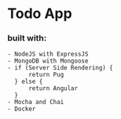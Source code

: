 # Todo App 

### built with:
    - NodeJS with ExpressJS
    - MongoDB with Mongoose
    - if (Server Side Rendering) {
          return Pug
      } else {
          return Angular
      }
    - Mocha and Chai
    - Docker   
